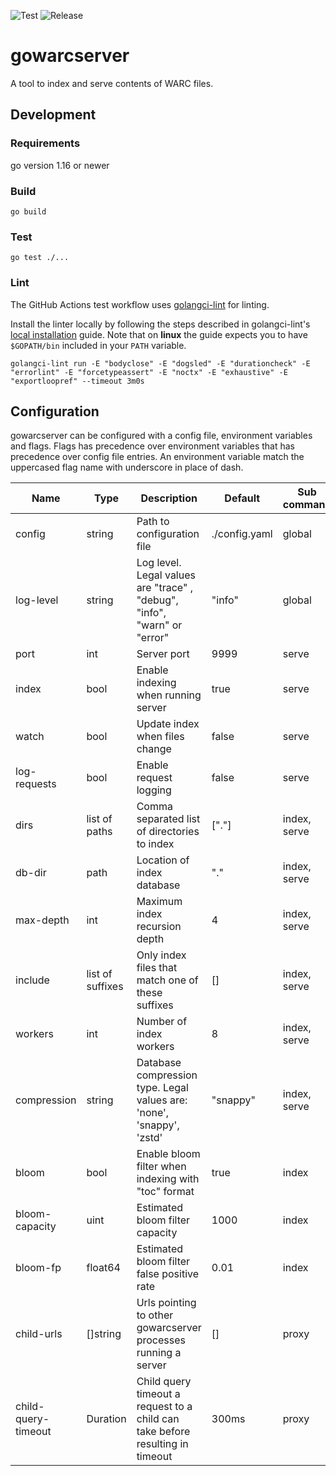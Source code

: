 ![Test](https://github.com/nlnwa/gowarcserver/actions/workflows/test.yaml/badge.svg)
![Release](https://github.com/nlnwa/gowarcserver/actions/workflows/release.yaml/badge.svg)

# gowarcserver

A tool to index and serve contents of WARC files.

## Development

### Requirements

go version 1.16 or newer

### Build

    go build

### Test

    go test ./...

### Lint

The GitHub Actions test workflow uses [golangci-lint](https://golangci-lint.run) for linting.

Install the linter locally by
following the steps described in
golangci-lint's [local installation](https://golangci-lint.run/usage/install/#local-installation) guide.  Note that on **linux** the guide expects you to have `$GOPATH/bin` included in your `PATH` variable.

    golangci-lint run -E "bodyclose" -E "dogsled" -E "durationcheck" -E "errorlint" -E "forcetypeassert" -E "noctx" -E "exhaustive" -E "exportloopref" --timeout 3m0s

## Configuration

gowarcserver can be configured with a config file, environment variables and flags. Flags has precedence over
environment variables that has precedence over config file entries. An environment variable match the uppercased flag
name with underscore in place of dash.

| Name                  | Type              | Description                                                                   | Default       | Sub command |
| -------------         | -------------     | -----------                                                                   | -------       | ------- |
| config                | string            | Path to configuration file                                                    | ./config.yaml | global |
| log-level             | string            | Log level. Legal values are "trace" , "debug", "info", "warn"  or "error"     | "info"        | global |
| port                  | int               | Server port                                                                   | 9999          | serve |
| index                 | bool              | Enable indexing when running server                                           | true          | serve |
| watch                 | bool              | Update index when files change                                                | false         | serve |
| log-requests          | bool              | Enable request logging                                                        | false         | serve |
| dirs                  | list of paths     | Comma separated list of directories to index                                  | ["."]         | index, serve |
| db-dir                | path              | Location of index database                                                    | "."           | index, serve |
| max-depth             | int               | Maximum index recursion depth                                                 | 4             | index, serve |
| include               | list of suffixes  | Only index files that match one of these suffixes                             | []            | index, serve |
| workers               | int               | Number of index workers                                                       | 8             | index, serve |
| compression           | string            | Database compression type. Legal values are: 'none', 'snappy', 'zstd'         | "snappy"      | index, serve |
| bloom                 | bool              | Enable bloom filter when indexing with "toc" format                           | true          | index |
| bloom-capacity        | uint              | Estimated bloom filter capacity                                               | 1000          | index |
| bloom-fp              | float64           | Estimated bloom filter false positive rate                                    | 0.01          | index |
| child-urls            | []string          | Urls pointing to other gowarcserver processes running a server                | []            | proxy |
| child-query-timeout   | Duration          | Child query timeout a request to a child can take before resulting in timeout | 300ms         | proxy |
